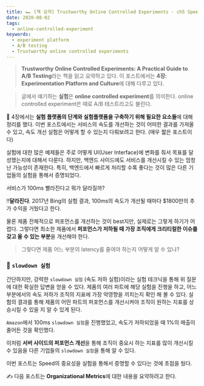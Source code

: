 ```yaml
---
title: 🏎 [책 요약] Trustworthy Online Controlled Experiments - ch5 Speed Matters
date: 2020-08-02
tags:
  - online-controlled-experiment
keywords:
  - experiment platform
  - A/B testing
  - Trustworthy online controlled experiments
---
```


> **Trustworthy Online Controlled Experiments: A Practical Guide to A/B Testing**라는 책을 읽고 요약하고 있다. 이 포스트에서는 **4장: Experimentation Platform and Culture**에 대해 다루고 있다.  

> 글에서 얘기하는 **실험**은 **online controlled experiment**를 의미한다. online controlled experiment은 때로 A/B 테스트라고도 불린다.


📕   4장에서는 **실험 플랫폼의 단계와 실험플랫폼을 구축하기 위해 필요한 요소들**에 대해 정리를 했다. 이번 포스트에서는 서비스의 속도를 개선하는 것이 어떠한 결과를 가져올 수 있고, 속도 개선 실험은 어떻게 할 수 있는지 다뤄보려고 한다. (매우 짧은 포스트이다)

실험에 대한 많은 예제들은 주로 어떻게 UI(User Interface)에 변화를 줘서 목표를 달성했는지에 대해서 다룬다. 하지만, 백엔드 사이드에도 서비스를 개선시킬 수 있는 엄청난 가능성이 존재한다. 특히, 백엔드에서 빠르게 처리할 수록 좋다는 것이 많은 다른 기업들의 실험을 통해서 증명되었다. 

서비스가 100ms 빨라진다고 뭐가 달라질까?

‼️**달라진다**. 2017년 Bing의 실험 결과, 100ms의 속도가 개선될 때마다 $1800만의 추가 수익을 거뒀다고 한다. 

물론 제품 전체적으로 퍼포먼스를 개선하는 것이 best지만, 실제로는 그렇게 하기가 어렵다. 그렇다면 최소한 제품에서 **퍼포먼스가 저하될 때 가장 조직에게 크리티컬한 이슈를 갖고 올 수 있는 부분**을 개선해야 한다. 

> 그렇다면 제품 어느 부분의 latency를 줄여야 하는지 어떻게 알 수 있나?

### 🐢 `slowdown 실험`

간단하지만, 강력한 `slowdown 실험` (속도 저하 실험)이라는 실험 테크닉을 통해 위 질문에 대한 확실한 답변을 얻을 수 있다. 제품의 여러 파트에 해당 실험을 진행을 하고, 어느 부분에서의 속도 저하가 조직의 지표에 가장 악영향을 끼치는지 확인 해 볼 수 있다. 실험의 결과를 통해 제품의 어떤 파트의 퍼포먼스를 개선시켜야 조직이 원하는 지표를 상승시킬 수 있을 지 알 수 있게 된다. 

`Amazon`에서 100ms `slowdown 실험`을 진행했었고, 속도가 저하되었을 때 1%의 매출이 줄어든 것을 확인했다. 

이처럼 **서버 사이드의 퍼포먼스 개선**을 통해 조직이 중요시 하는 지표를 많이 개선시킬 수 있음을 다른 기업들의 `slowdown 실험`을 통해 알 수 있다. 

이번 포스트는 Speed의 중요성을 실험을 통해서 증명할 수 있다는 것에 초점을 뒀다.

✍️ 다음 포스트는 **Organizational Metrics**에 대한 내용을 요약하려고 한다.

